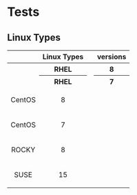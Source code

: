 # Tests

## Linux Types

| <th align="center">Linux Types</th> |<th align="center">versions</th>|
|:------------------------------------|:-------------------------------|
|  <th align="center">RHEL</th>       | <th align="center">8</th>      |
|  <th align="center">RHEL</th>       | <th align="center">7</th>      |
|  <p align="center">CentOS</p>     | <p align="center">8</p>      |
|  <p align="center">CentOS</p>     | <p align="center">7</p>      |
|  <p align="center">ROCKY</p>      | <p align="center">8</p>      |
|  <p align="center">SUSE</p>       | <p align="center">15</p>     |
